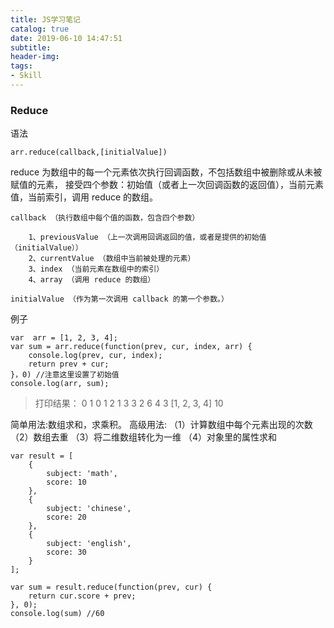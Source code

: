 ```yaml
---
title: JS学习笔记
catalog: true
date: 2019-06-10 14:47:51
subtitle:
header-img:
tags:
- Skill
---
```


### Reduce
语法

    arr.reduce(callback,[initialValue])

reduce 为数组中的每一个元素依次执行回调函数，不包括数组中被删除或从未被赋值的元素，
接受四个参数：初始值（或者上一次回调函数的返回值），当前元素值，当前索引，调用 reduce 的数组。

    callback （执行数组中每个值的函数，包含四个参数）

        1、previousValue （上一次调用回调返回的值，或者是提供的初始值（initialValue））
        2、currentValue （数组中当前被处理的元素）
        3、index （当前元素在数组中的索引）
        4、array （调用 reduce 的数组）

    initialValue （作为第一次调用 callback 的第一个参数。）

例子

    var  arr = [1, 2, 3, 4];
    var sum = arr.reduce(function(prev, cur, index, arr) {
        console.log(prev, cur, index);
        return prev + cur;
    }，0) //注意这里设置了初始值
    console.log(arr, sum);

>打印结果：
 0 1 0
 1 2 1
 3 3 2
 6 4 3
>[1, 2, 3, 4] 10

简单用法:数组求和，求乘积。
高级用法:
（1）计算数组中每个元素出现的次数
（2）数组去重
（3）将二维数组转化为一维
（4）对象里的属性求和

    var result = [
        {
            subject: 'math',
            score: 10
        },
        {
            subject: 'chinese',
            score: 20
        },
        {
            subject: 'english',
            score: 30
        }
    ];

    var sum = result.reduce(function(prev, cur) {
        return cur.score + prev;
    }, 0);
    console.log(sum) //60


